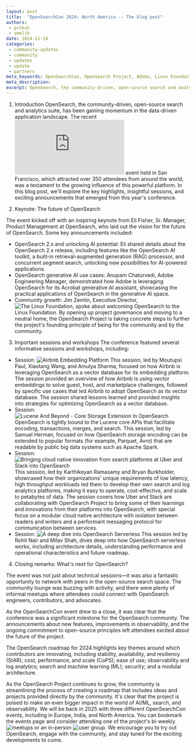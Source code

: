 ```yaml
---
layout: post
title:  "OpenSearchCon 2024: North America -- The blog post"
authors:
 - prthsh
 - smelik
date: 2024-11-14
categories:
 - community-updates
 - community
 - updates
 - update
 - partners
meta_keywords: OpenSearchCon, OpenSearch Project, Adobe, Linux Foundation, GenAI, Vector Search, OpenSearch Software Foundation, Airbnb, Lucene, Cloud, OpenSearch Serverless, Uber, Slack, OpenSearchCon North America
meta_description: 
excerpt: OpenSearch, the community-driven, open-source search and analytics suite, has been gaining momentum in the data-driven application landscape. The recent OpenSearchCon North America 2024 event held in San Francisco, which attracted over 350 attendees from around the world, was a testament to the growing influence of this powerful platform. In this blog post, we'll explore the key highlights, insightful sessions, and exciting announcements that emerged from this year's conference.
---
```



1. Introduction 
OpenSearch, the community-driven, open-source search and analytics suite, has been gaining momentum in the data-driven application landscape. The recent ![OpenSearchCon 2024: North America](https://opensearch.org/events/opensearchcon/2024/north-america/index.html) event held in San Francisco, which attracted over 350 attendees from around the world, was a testament to the growing influence of this powerful platform. In this blog post, we'll explore the key highlights, insightful sessions, and exciting announcements that emerged from this year's conference.

2. Keynote: The future of OpenSearch

The event kicked off with an inspiring keynote from Eli Fisher, Sr. Manager, Product Management at OpenSearch, who laid out the vision for the future of OpenSearch. Some key announcements included:

* OpenSearch 2.x and unlocking AI potential: Eli shared details about the OpenSearch 2.x release, including features like the OpenSearch AI toolkit, a built-in retrieval-augmented generation (RAG) processor, and concurrent segment search, unlocking new possibilities for AI-powered applications.
* OpenSearch generative AI use cases: Anupam Chaturvedi, Adobe Engineering Manager, demonstrated how Adobe is leveraging OpenSearch for its Acrobat generative AI assistant, showcasing the practical applications of OpenSearch in the generative AI space.
* Community growth: Jim Zemlin, Executive Director, ![The Linux Foundation](https://www.linuxfoundation.org/), spoke about welcoming OpenSearch to the Linux Foundation. By opening up project governance and moving to a neutral home, the OpenSearch Project is taking concrete steps to further the project's founding principle of being for the community and by the community. 

3. Important sessions and workshops
The conference featured several informative sessions and workshops, including:

* Session: ![Airbnb Embedding Platform](https://www.youtube.com/watch?v=kpWQ55hVF90)
    This session, led by Moutupsi Paul, Xiaotang Wang, and Amulya Sharma, focused on how Airbnb is leveraging OpenSearch as a vector database for its embedding platform. The session provided an overview of how Airbnb is using vector embeddings to solve guest, host, and marketplace challenges, followed by specific use cases that led Airbnb to adopt OpenSearch as its vector database. The session shared lessons learned and provided insights into strategies for optimizing OpenSearch as a vector database.
* Session: ![Lucene And Beyond - Core Storage Extension In OpenSearch](https://youtu.be/-_mXJqvPw0o?si=7Lb1Y__uAZ7ZCc66)
    OpenSearch is tightly bound to the Lucene core APIs that facilitate encoding, transactions, merges, and search. This session, led by Samuel Herman, focused on how OpenSearch storage encoding can be extended to popular formats (for example, Parquet, Avro) that are readable by public big data systems such as Apache Spark. 
* Session: ![Bringing cloud native innovation from search platforms at Uber and Slack into OpenSearch](https://youtu.be/iZrFVqvTD9s?si=loButiXx8zm2PHob)
    This session, led by Karthikeyan Ramasamy and Bryan Burkholder, showcased how their organizations’ unique requirements of low latency, high throughput workloads led them to develop their own search and log analytics platforms, making it easy to operate, cost-effective, and scale to petabytes of data. The session covers how Uber and Slack are collaborating with OpenSearch Project to bring some of their learnings and innovations from their platforms into OpenSearch, with special focus on a modular cloud native architecture with isolation between readers and writers and a performant messaging protocol for communication between services. 
* Session: ![A deep dive into OpenSearch Serverless](https://www.youtube.com/watch?v=JPo_uF4Fw4M)
    This session led by Rohit Nair and Milav Shah, dives deep into how OpenSearch serverless works, including architecture details, understanding performance and operational characteristics and future roadmap.

4. Closing remarks: What's next for OpenSearch?

The event was not just about technical sessions—it was also a fantastic opportunity to network with peers in the open-source search space. The community lounge was buzzing with activity, and there were plenty of informal meetups where attendees could connect with OpenSearch engineers, contributors, and advocates.

As the OpenSearchCon event drew to a close, it was clear that the conference was a significant milestone for the OpenSearch community. The announcements about new features, improvements in observability, and the ongoing commitment to open-source principles left attendees excited about the future of the project.

The OpenSearch roadmap for 2024 highlights key themes around which contributors are innovating, including stability, availability, and resiliency (StAR); cost, performance, and scale (CoPS); ease of use; observability and log analytics; search and machine learning (ML); security; and a modular architecture.

As the OpenSearch Project continues to grow, the community is streamlining the process of creating a roadmap that includes ideas and projects provided directly by the community. It's clear that the project is poised to make an even bigger impact in the world of AI/ML, search, and observability. We will be back in 2025 with three different OpenSearchCon events, including in Europe, India, and North America. You can bookmark the events page and consider attending one of the project's bi-weekly ![meetups](https://www.meetup.com/opensearch/) or an in-person ![user group](https://www.meetup.com/pro/opensearchproject/). We encourage you to try out OpenSearch, engage with the community, and stay tuned for the exciting developments to come.
